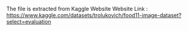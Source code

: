 The file is extracted from Kaggle Website
Website Link : https://www.kaggle.com/datasets/trolukovich/food11-image-dataset?select=evaluation
